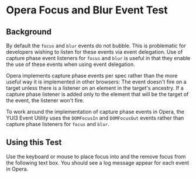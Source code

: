 Opera Focus and Blur Event Test
===============================

Background
----------

By default the `focus` and `blur` events do not bubble. This is problematic for developers wishing to listen for these events via event delegation. Use of capture phase event listeners for `focus` and `blur` is useful in that they enable the use of these events when using event delegation.

Opera implements capture phase events per spec rather than the more useful way it is implemented in other browsers: The event doesn't fire on a target unless there is a listener on an element in the target's ancestry. If a capture phase listener is added only to the element that will be the target of the event, the listener won't fire.

To work around the implementation of capture phase events in Opera, the YUI3 Event Utility uses the `DOMFocusIn` and `DOMFocusOut` events rather than capture phase listeners for `focus` and `blur`.

Using this Test
---------------

Use the keyboard or mouse to place focus into and the remove focus from the following text box. You should see a log message appear for each event in Opera.
